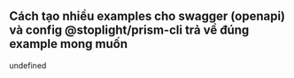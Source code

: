 ## Cách tạo nhiều examples cho swagger (openapi) và config @stoplight/prism-cli trả về đúng example mong muốn

undefined